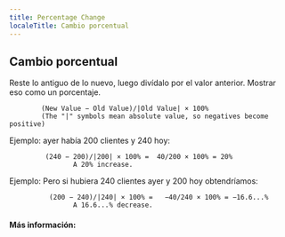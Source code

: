 ```yaml
---
title: Percentage Change
localeTitle: Cambio porcentual
---
```

## Cambio porcentual

Reste lo antiguo de lo nuevo, luego divídalo por el valor anterior. Mostrar eso como un porcentaje.
```
        (New Value − Old Value)/|Old Value| × 100% 
        (The "|" symbols mean absolute value, so negatives become positive) 
```

Ejemplo: ayer había 200 clientes y 240 hoy:
```
         (240 − 200)/|200| × 100% =  40/200 × 100% = 20% 
                A 20% increase. 
```

Ejemplo: Pero si hubiera 240 clientes ayer y 200 hoy obtendríamos:
```
          (200 − 240)/|240| × 100% =   −40/240 × 100% = −16.6...% 
                A 16.6...% decrease. 
```

#### Más información: